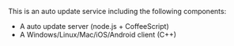 This is an auto update service including the following components:

* A auto update server (node.js + CoffeeScript)
* A Windows/Linux/Mac/iOS/Android client (C++)

